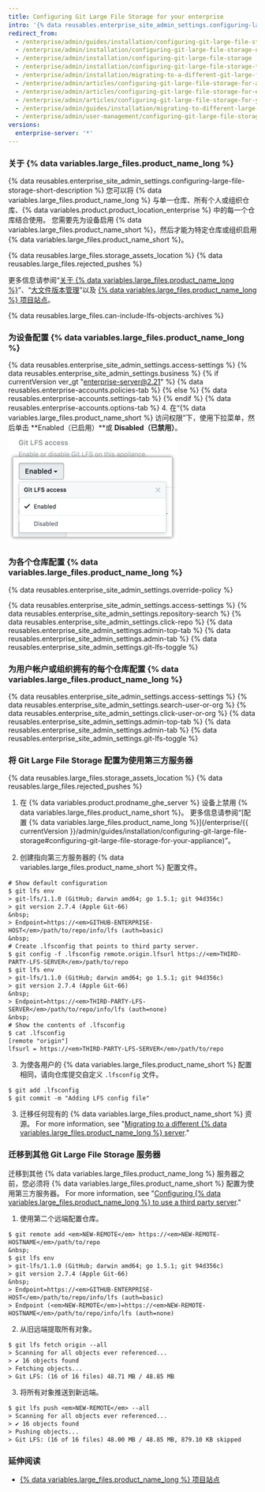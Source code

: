 ```yaml
---
title: Configuring Git Large File Storage for your enterprise
intro: '{% data reusables.enterprise_site_admin_settings.configuring-large-file-storage-short-description %}'
redirect_from:
  - /enterprise/admin/guides/installation/configuring-git-large-file-storage-on-github-enterprise/
  - /enterprise/admin/installation/configuring-git-large-file-storage-on-github-enterprise-server
  - /enterprise/admin/installation/configuring-git-large-file-storage
  - /enterprise/admin/installation/configuring-git-large-file-storage-to-use-a-third-party-server
  - /enterprise/admin/installation/migrating-to-a-different-git-large-file-storage-server
  - /enterprise/admin/articles/configuring-git-large-file-storage-for-a-repository/
  - /enterprise/admin/articles/configuring-git-large-file-storage-for-every-repository-owned-by-a-user-account-or-organization/
  - /enterprise/admin/articles/configuring-git-large-file-storage-for-your-appliance/
  - /enterprise/admin/guides/installation/migrating-to-different-large-file-storage-server/
  - /enterprise/admin/user-management/configuring-git-large-file-storage-for-your-enterprise
versions:
  enterprise-server: '*'
---
```


### 关于 {% data variables.large_files.product_name_long %}

{% data reusables.enterprise_site_admin_settings.configuring-large-file-storage-short-description %} 您可以将 {% data variables.large_files.product_name_long %} 与单一仓库、所有个人或组织仓库、{% data variables.product.product_location_enterprise %} 中的每一个仓库结合使用。 您需要先为设备启用 {% data variables.large_files.product_name_short %}，然后才能为特定仓库或组织启用 {% data variables.large_files.product_name_short %}。

{% data reusables.large_files.storage_assets_location %}
{% data reusables.large_files.rejected_pushes %}

更多信息请参阅“[关于 {% data variables.large_files.product_name_long %}](/articles/about-git-large-file-storage)”、“[大文件版本管理](/enterprise/user/articles/versioning-large-files/)”以及 [{% data variables.large_files.product_name_long %} 项目站点](https://git-lfs.github.com/)。

{% data reusables.large_files.can-include-lfs-objects-archives %}

### 为设备配置 {% data variables.large_files.product_name_long %}

{% data reusables.enterprise_site_admin_settings.access-settings %}
{% data reusables.enterprise_site_admin_settings.business %}
{% if currentVersion ver_gt "enterprise-server@2.21" %}
{% data reusables.enterprise-accounts.policies-tab %}
{% else %}
{% data reusables.enterprise-accounts.settings-tab %}
{% endif %}
{% data reusables.enterprise-accounts.options-tab %}
4. 在“{% data variables.large_files.product_name_short %} 访问权限”下，使用下拉菜单，然后单击 **Enabled（已启用）**或 **Disabled（已禁用）**。 ![Git LFS access](/assets/images/enterprise/site-admin-settings/git-lfs-admin-center.png)

### 为各个仓库配置 {% data variables.large_files.product_name_long %}

{% data reusables.enterprise_site_admin_settings.override-policy %}

{% data reusables.enterprise_site_admin_settings.access-settings %}
{% data reusables.enterprise_site_admin_settings.repository-search %}
{% data reusables.enterprise_site_admin_settings.click-repo %}
{% data reusables.enterprise_site_admin_settings.admin-top-tab %}
{% data reusables.enterprise_site_admin_settings.admin-tab %}
{% data reusables.enterprise_site_admin_settings.git-lfs-toggle %}

### 为用户帐户或组织拥有的每个仓库配置 {% data variables.large_files.product_name_long %}

{% data reusables.enterprise_site_admin_settings.access-settings %}
{% data reusables.enterprise_site_admin_settings.search-user-or-org %}
{% data reusables.enterprise_site_admin_settings.click-user-or-org %}
{% data reusables.enterprise_site_admin_settings.admin-top-tab %}
{% data reusables.enterprise_site_admin_settings.admin-tab %}
{% data reusables.enterprise_site_admin_settings.git-lfs-toggle %}

### 将 Git Large File Storage 配置为使用第三方服务器

{% data reusables.large_files.storage_assets_location %}
{% data reusables.large_files.rejected_pushes %}

1. 在 {% data variables.product.prodname_ghe_server %} 设备上禁用 {% data variables.large_files.product_name_short %}。 更多信息请参阅“[配置 {% data variables.large_files.product_name_long %}](/enterprise/{{ currentVersion }}/admin/guides/installation/configuring-git-large-file-storage#configuring-git-large-file-storage-for-your-appliance)”。

2. 创建指向第三方服务器的 {% data variables.large_files.product_name_short %} 配置文件。
  ```shell
  # Show default configuration
  $ git lfs env
  > git-lfs/1.1.0 (GitHub; darwin amd64; go 1.5.1; git 94d356c)
  > git version 2.7.4 (Apple Git-66)
  &nbsp;
  > Endpoint=https://<em>GITHUB-ENTERPRISE-HOST</em>/path/to/repo/info/lfs (auth=basic)
  &nbsp;
  # Create .lfsconfig that points to third party server.
  $ git config -f .lfsconfig remote.origin.lfsurl https://<em>THIRD-PARTY-LFS-SERVER</em>/path/to/repo
  $ git lfs env
  > git-lfs/1.1.0 (GitHub; darwin amd64; go 1.5.1; git 94d356c)
  > git version 2.7.4 (Apple Git-66)
  &nbsp;
  > Endpoint=https://<em>THIRD-PARTY-LFS-SERVER</em>/path/to/repo/info/lfs (auth=none)
  &nbsp;
  # Show the contents of .lfsconfig
  $ cat .lfsconfig
  [remote "origin"]
  lfsurl = https://<em>THIRD-PARTY-LFS-SERVER</em>/path/to/repo
  ```

3. 为使各用户的 {% data variables.large_files.product_name_short %} 配置相同，请向仓库提交自定义 `.lfsconfig` 文件。
  ```shell
  $ git add .lfsconfig
  $ git commit -m "Adding LFS config file"
  ```
3. 迁移任何现有的 {% data variables.large_files.product_name_short %} 资源。 For more information, see "[Migrating to a different {% data variables.large_files.product_name_long %} server](#migrating-to-a-different-git-large-file-storage-server)."

### 迁移到其他 Git Large File Storage 服务器

迁移到其他 {% data variables.large_files.product_name_long %} 服务器之前，您必须将 {% data variables.large_files.product_name_short %} 配置为使用第三方服务器。 For more information, see "[Configuring {% data variables.large_files.product_name_long %} to use a third party server](#configuring-git-large-file-storage-to-use-a-third-party-server)."

1. 使用第二个远端配置仓库。
  ```shell
  $ git remote add <em>NEW-REMOTE</em> https://<em>NEW-REMOTE-HOSTNAME</em>/path/to/repo
  &nbsp;
  $ git lfs env
  > git-lfs/1.1.0 (GitHub; darwin amd64; go 1.5.1; git 94d356c)
  > git version 2.7.4 (Apple Git-66)
  &nbsp;
  > Endpoint=https://<em>GITHUB-ENTERPRISE-HOST</em>/path/to/repo/info/lfs (auth=basic)
  > Endpoint (<em>NEW-REMOTE</em>)=https://<em>NEW-REMOTE-HOSTNAME</em>/path/to/repo/info/lfs (auth=none)
  ```

2. 从旧远端提取所有对象。
  ```shell
  $ git lfs fetch origin --all
  > Scanning for all objects ever referenced...
  > ✔ 16 objects found
  > Fetching objects...
  > Git LFS: (16 of 16 files) 48.71 MB / 48.85 MB
  ```

3. 将所有对象推送到新远端。
  ```shell
  $ git lfs push <em>NEW-REMOTE</em> --all
  > Scanning for all objects ever referenced...
  > ✔ 16 objects found
  > Pushing objects...
  > Git LFS: (16 of 16 files) 48.00 MB / 48.85 MB, 879.10 KB skipped
  ```

### 延伸阅读

- [{% data variables.large_files.product_name_long %} 项目站点](https://git-lfs.github.com/)
